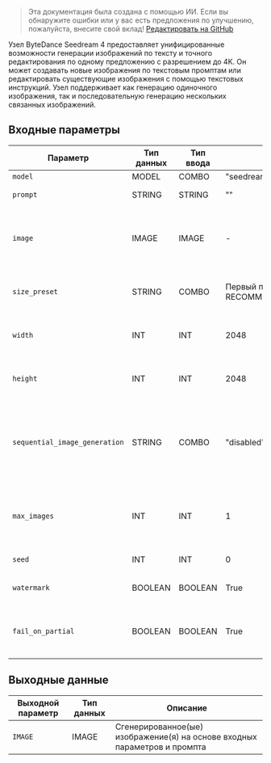 > Эта документация была создана с помощью ИИ. Если вы обнаружите ошибки или у вас есть предложения по улучшению, пожалуйста, внесите свой вклад! [Редактировать на GitHub](https://github.com/Comfy-Org/embedded-docs/blob/main/comfyui_embedded_docs/docs/ByteDanceSeedreamNode/ru.md)

Узел ByteDance Seedream 4 предоставляет унифицированные возможности генерации изображений по тексту и точного редактирования по одному предложению с разрешением до 4K. Он может создавать новые изображения по текстовым промптам или редактировать существующие изображения с помощью текстовых инструкций. Узел поддерживает как генерацию одиночного изображения, так и последовательную генерацию нескольких связанных изображений.

## Входные параметры

| Параметр | Тип данных | Тип ввода | По умолчанию | Диапазон | Описание |
|-----------|-----------|------------|---------|-------|-------------|
| `model` | MODEL | COMBO | "seedream-4-0-250828" | ["seedream-4-0-250828"] | Название модели |
| `prompt` | STRING | STRING | "" | - | Текстовый промпт для создания или редактирования изображения. |
| `image` | IMAGE | IMAGE | - | - | Входное изображение(я) для генерации из изображения в изображение. Список из 1-10 изображений для одиночной или многократной эталонной генерации. |
| `size_preset` | STRING | COMBO | Первый пресет из RECOMMENDED_PRESETS_SEEDREAM_4 | Все метки из RECOMMENDED_PRESETS_SEEDREAM_4 | Выберите рекомендуемый размер. Выберите Custom, чтобы использовать ширину и высоту ниже. |
| `width` | INT | INT | 2048 | 1024-4096 (шаг 64) | Пользовательская ширина изображения. Значение работает только если `size_preset` установлен в `Custom` |
| `height` | INT | INT | 2048 | 1024-4096 (шаг 64) | Пользовательская высота изображения. Значение работает только если `size_preset` установлен в `Custom` |
| `sequential_image_generation` | STRING | COMBO | "disabled" | ["disabled", "auto"] | Режим групповой генерации изображений. 'disabled' генерирует одно изображение. 'auto' позволяет модели решить, генерировать ли несколько связанных изображений (например, сцены истории, вариации персонажей). |
| `max_images` | INT | INT | 1 | 1-15 | Максимальное количество изображений для генерации, когда sequential_image_generation='auto'. Общее количество изображений (входные + сгенерированные) не может превышать 15. |
| `seed` | INT | INT | 0 | 0-2147483647 | Сид (начальное значение) для использования при генерации. |
| `watermark` | BOOLEAN | BOOLEAN | True | - | Добавлять ли водяной знак "Сгенерировано ИИ" на изображение. |
| `fail_on_partial` | BOOLEAN | BOOLEAN | True | - | Если включено, прерывать выполнение, если какие-либо запрошенные изображения отсутствуют или возвращают ошибку. |

## Выходные данные

| Выходной параметр | Тип данных | Описание |
|-------------|-----------|-------------|
| `IMAGE` | IMAGE | Сгенерированное(ые) изображение(я) на основе входных параметров и промпта |
